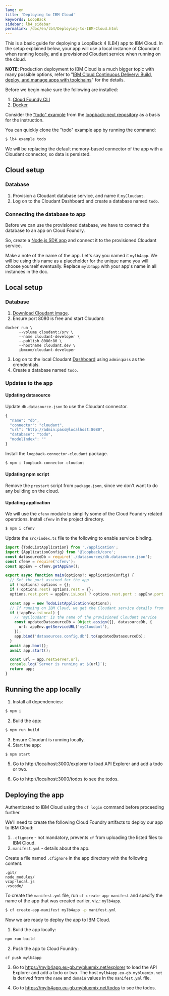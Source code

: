 ```yaml
---
lang: en
title: 'Deploying to IBM Cloud'
keywords: LoopBack
sidebar: lb4_sidebar
permalink: /doc/en/lb4/Deploying-to-IBM-Cloud.html
---
```


This is a basic guide for deploying a LoopBack 4 (LB4) app to IBM Cloud. In the
setup explained below, your app will use a local instance of Cloundant when
running locally, and a provisioned Cloudant service when running on the cloud.

**NOTE**: Production deployment to IBM Cloud is a much bigger topic with many
possible options, refer to
"[IBM Cloud Continuous Delivery: Build, deploy, and manage apps with toolchains](https://www.ibm.com/cloud/garage/content/deliver/tool_continuous_delivery/)"
for the details.

Before we begin make sure the following are installed:

1.  [Cloud Foundy CLI](https://docs.cloudfoundry.org/cf-cli/install-go-cli.html)
2.  [Docker](https://www.docker.com/)

Consider the
["todo" example](https://github.com/strongloop/loopback-next/tree/master/examples/todo)
from the [loopback-next repository](https://github.com/strongloop/loopback-next)
as a basis for the instruction.

You can quickly clone the "todo" example app by running the command:

```sh
$ lb4 example todo
```

We will be replacing the default memory-based connector of the app with a
Cloudant connector, so data is persisted.

## Cloud setup

### Database

1.  Provision a Cloudant database service, and name it `myCloudant`.
2.  Log on to the Cloudant Dashboard and create a database named `todo`.

### Connecting the database to app

Before we can use the provisioned database, we have to connect the database to
an app on Cloud Foundry.

So, create a
[Node.js SDK app](https://console.bluemix.net/catalog/starters/sdk-for-nodejs)
and connect it to the provisioned Cloudant service.

Make a note of the name of the app. Let's say you named it `mylb4app`. We will
be using this name as a placeholder for the unique name you will choose yourself
eventually. Replace `mylb4app` with your app's name in all instances in the doc.

## Local setup

### Database

1.  [Download Cloudant image](https://hub.docker.com/r/ibmcom/cloudant-developer/).
2.  Ensure port 8080 is free and start Cloudant:

```
docker run \
      --volume cloudant:/srv \
      --name cloudant-developer \
      --publish 8080:80 \
      --hostname cloudant.dev \
      ibmcom/cloudant-developer
```

3.  Log on to the local Cloudant
    [Dashboard](http://localhost:8080/dashboard.html) using `admin`:`pass` as
    the crendentials.
4.  Create a database named `todo`.

### Updates to the app

#### Updating datasource

Update `db.datasource.json` to use the Cloudant connector.

```js
{
  "name": "db",
  "connector": "cloudant",
  "url": "http://admin:pass@localhost:8080",
  "database": "todo",
  "modelIndex": ""
}
```

Install the `loopback-connector-cloudant` package.

```sh
$ npm i loopback-connector-cloudant
```

#### Updating npm script

Remove the `prestart` script from `package.json`, since we don't want to do any
building on the cloud.

#### Updating application

We will use the `cfenv` module to simplify some of the Cloud Foundry related
operations. Install `cfenv` in the project directory.

```sh
$ npm i cfenv
```

Update the `src/index.ts` file to the following to enable service binding.

```ts
import {TodoListApplication} from './application';
import {ApplicationConfig} from '@loopback/core';
const datasourceDb = require('./datasources/db.datasource.json');
const cfenv = require('cfenv');
const appEnv = cfenv.getAppEnv();

export async function main(options?: ApplicationConfig) {
  // Set the port assined for the app
  if (!options) options = {};
  if (!options.rest) options.rest = {};
  options.rest.port = appEnv.isLocal ? options.rest.port : appEnv.port;

  const app = new TodoListApplication(options);
  // If running on IBM Cloud, we get the Cloudant service details from VCAP_SERVICES
  if (!appEnv.isLocal) {
    // 'myCloudant' is the name of the provisioned Cloudant service
    const updatedDatasourceDb = Object.assign({}, datasourceDb, {
      url: appEnv.getServiceURL('myCloudant'),
    });
    app.bind('datasources.config.db').to(updatedDatasourceDb);
  }
  await app.boot();
  await app.start();

  const url = app.restServer.url;
  console.log(`Server is running at ${url}`);
  return app;
}
```

## Running the app locally

1.  Install all dependencies:

```sh
$ npm i
```

2.  Build the app:

```sh
$ npm run build
```

3.  Ensure Cloudant is running locally.
4.  Start the app:

```sh
$ npm start
```

5.  Go to http://localhost:3000/explorer to load API Explorer and add a todo or
    two.

6.  Go to http://localhost:3000/todos to see the todos.

## Deploying the app

Authenticated to IBM Cloud using the `cf login` command before proceeding
further.

We'll need to create the following Cloud Foundry artifacts to deploy our app to
IBM Cloud:

1.  `.cfignore` - not mandatory, prevents `cf` from uploading the listed files
    to IBM Cloud.
2.  `manifest.yml` - details about the app.

Create a file named `.cfignore` in the app directory with the following content.

```
.git/
node_modules/
vcap-local.js
.vscode/
```

To create the `manifest.yml` file, run `cf create-app-manifest` and specify the
name of the app that was created earlier, viz.: `mylb4app`.

```sh
$ cf create-app-manifest mylb4app -p manifest.yml
```

Now we are ready to deploy the app to IBM Cloud.

1.  Build the app locally:

```sh
npm run build
```

2.  Push the app to Cloud Foundry:

```
cf push mylb4app
```

3.  Go to https://mylb4app.eu-gb.mybluemix.net/explorer to load the API Explorer
    and add a todo or two. The host `mylb4app.eu-gb.mybluemix.net` is derived
    from the `name` and `domain` values in the `manifest.yml` file.

4.  Go to https://mylb4app.eu-gb.mybluemix.net/todos to see the todos.
